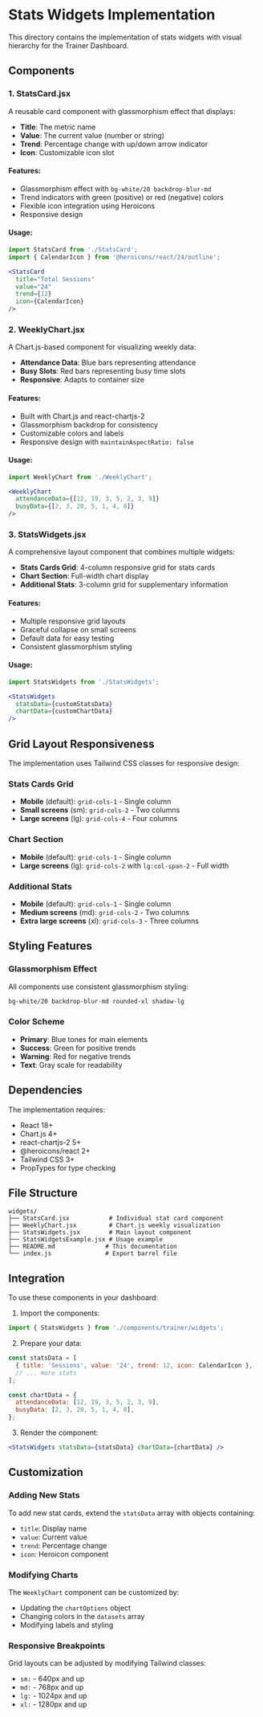 # Stats Widgets Implementation

This directory contains the implementation of stats widgets with visual hierarchy for the Trainer Dashboard.

## Components

### 1. StatsCard.jsx
A reusable card component with glassmorphism effect that displays:
- **Title**: The metric name
- **Value**: The current value (number or string)
- **Trend**: Percentage change with up/down arrow indicator
- **Icon**: Customizable icon slot

#### Features:
- Glassmorphism effect with `bg-white/20 backdrop-blur-md`
- Trend indicators with green (positive) or red (negative) colors
- Flexible icon integration using Heroicons
- Responsive design

#### Usage:
```jsx
import StatsCard from './StatsCard';
import { CalendarIcon } from '@heroicons/react/24/outline';

<StatsCard
  title="Total Sessions"
  value="24"
  trend={12}
  icon={CalendarIcon}
/>
```

### 2. WeeklyChart.jsx
A Chart.js-based component for visualizing weekly data:
- **Attendance Data**: Blue bars representing attendance
- **Busy Slots**: Red bars representing busy time slots
- **Responsive**: Adapts to container size

#### Features:
- Built with Chart.js and react-chartjs-2
- Glassmorphism backdrop for consistency
- Customizable colors and labels
- Responsive design with `maintainAspectRatio: false`

#### Usage:
```jsx
import WeeklyChart from './WeeklyChart';

<WeeklyChart
  attendanceData={[12, 19, 3, 5, 2, 3, 9]}
  busyData={[2, 3, 20, 5, 1, 4, 8]}
/>
```

### 3. StatsWidgets.jsx
A comprehensive layout component that combines multiple widgets:
- **Stats Cards Grid**: 4-column responsive grid for stats cards
- **Chart Section**: Full-width chart display
- **Additional Stats**: 3-column grid for supplementary information

#### Features:
- Multiple responsive grid layouts
- Graceful collapse on small screens
- Default data for easy testing
- Consistent glassmorphism styling

#### Usage:
```jsx
import StatsWidgets from './StatsWidgets';

<StatsWidgets
  statsData={customStatsData}
  chartData={customChartData}
/>
```

## Grid Layout Responsiveness

The implementation uses Tailwind CSS classes for responsive design:

### Stats Cards Grid
- **Mobile** (default): `grid-cols-1` - Single column
- **Small screens** (sm): `grid-cols-2` - Two columns
- **Large screens** (lg): `grid-cols-4` - Four columns

### Chart Section
- **Mobile** (default): `grid-cols-1` - Single column
- **Large screens** (lg): `grid-cols-2` with `lg:col-span-2` - Full width

### Additional Stats
- **Mobile** (default): `grid-cols-1` - Single column
- **Medium screens** (md): `grid-cols-2` - Two columns
- **Extra large screens** (xl): `grid-cols-3` - Three columns

## Styling Features

### Glassmorphism Effect
All components use consistent glassmorphism styling:
```css
bg-white/20 backdrop-blur-md rounded-xl shadow-lg
```

### Color Scheme
- **Primary**: Blue tones for main elements
- **Success**: Green for positive trends
- **Warning**: Red for negative trends
- **Text**: Gray scale for readability

## Dependencies

The implementation requires:
- React 18+
- Chart.js 4+
- react-chartjs-2 5+
- @heroicons/react 2+
- Tailwind CSS 3+
- PropTypes for type checking

## File Structure

```
widgets/
├── StatsCard.jsx           # Individual stat card component
├── WeeklyChart.jsx         # Chart.js weekly visualization
├── StatsWidgets.jsx        # Main layout component
├── StatsWidgetsExample.jsx # Usage example
├── README.md              # This documentation
└── index.js               # Export barrel file
```

## Integration

To use these components in your dashboard:

1. Import the components:
```jsx
import { StatsWidgets } from './components/trainer/widgets';
```

2. Prepare your data:
```jsx
const statsData = [
  { title: 'Sessions', value: '24', trend: 12, icon: CalendarIcon },
  // ... more stats
];

const chartData = {
  attendanceData: [12, 19, 3, 5, 2, 3, 9],
  busyData: [2, 3, 20, 5, 1, 4, 8],
};
```

3. Render the component:
```jsx
<StatsWidgets statsData={statsData} chartData={chartData} />
```

## Customization

### Adding New Stats
To add new stat cards, extend the `statsData` array with objects containing:
- `title`: Display name
- `value`: Current value
- `trend`: Percentage change
- `icon`: Heroicon component

### Modifying Charts
The `WeeklyChart` component can be customized by:
- Updating the `chartOptions` object
- Changing colors in the `datasets` array
- Modifying labels and styling

### Responsive Breakpoints
Grid layouts can be adjusted by modifying Tailwind classes:
- `sm:` - 640px and up
- `md:` - 768px and up
- `lg:` - 1024px and up
- `xl:` - 1280px and up
